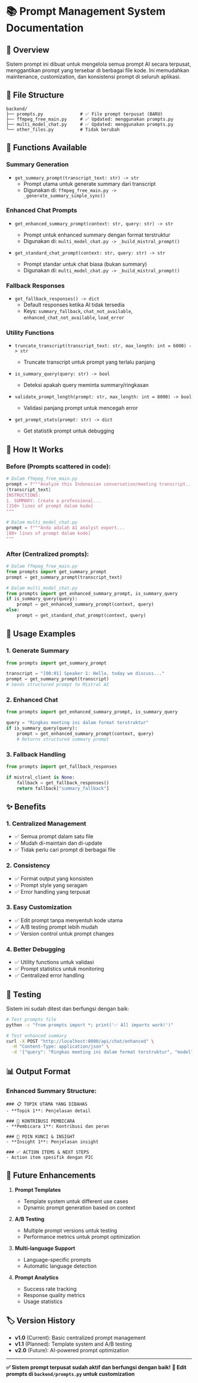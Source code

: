 # 📚 Prompt Management System Documentation

## 🎯 Overview

Sistem prompt ini dibuat untuk mengelola semua prompt AI secara terpusat, menggantikan prompt yang tersebar di berbagai file kode. Ini memudahkan maintenance, customization, dan konsistensi prompt di seluruh aplikasi.

## 📁 File Structure

```
backend/
├── prompts.py              # ✅ File prompt terpusat (BARU)
├── ffmpeg_free_main.py     # ✅ Updated: menggunakan prompts.py  
├── multi_model_chat.py     # ✅ Updated: menggunakan prompts.py
└── other_files.py          # Tidak berubah
```

## 🔧 Functions Available

### Summary Generation
- `get_summary_prompt(transcript_text: str) -> str`
  - Prompt utama untuk generate summary dari transcript
  - Digunakan di: `ffmpeg_free_main.py -> _generate_summary_simple_sync()`

### Enhanced Chat Prompts  
- `get_enhanced_summary_prompt(context: str, query: str) -> str`
  - Prompt untuk enhanced summary dengan format terstruktur
  - Digunakan di: `multi_model_chat.py -> _build_mistral_prompt()`

- `get_standard_chat_prompt(context: str, query: str) -> str`
  - Prompt standar untuk chat biasa (bukan summary)
  - Digunakan di: `multi_model_chat.py -> _build_mistral_prompt()`

### Fallback Responses
- `get_fallback_responses() -> dict`
  - Default responses ketika AI tidak tersedia
  - Keys: `summary_fallback`, `chat_not_available`, `enhanced_chat_not_available`, `load_error`

### Utility Functions
- `truncate_transcript(transcript_text: str, max_length: int = 6000) -> str`
  - Truncate transcript untuk prompt yang terlalu panjang

- `is_summary_query(query: str) -> bool`
  - Deteksi apakah query meminta summary/ringkasan

- `validate_prompt_length(prompt: str, max_length: int = 8000) -> bool`
  - Validasi panjang prompt untuk mencegah error

- `get_prompt_stats(prompt: str) -> dict`
  - Get statistik prompt untuk debugging

## 🔄 How It Works

### Before (Prompts scattered in code):
```python
# Dalam ffmpeg_free_main.py
prompt = f"""Analyze this Indonesian conversation/meeting transcript...
{transcript_text}
INSTRUCTIONS:
1. SUMMARY: Create a professional...
[150+ lines of prompt dalam kode]
"""

# Dalam multi_model_chat.py  
prompt = f"""Anda adalah AI analyst expert...
[80+ lines of prompt dalam kode]
"""
```

### After (Centralized prompts):
```python
# Dalam ffmpeg_free_main.py
from prompts import get_summary_prompt
prompt = get_summary_prompt(transcript_text)

# Dalam multi_model_chat.py
from prompts import get_enhanced_summary_prompt, is_summary_query
if is_summary_query(query):
    prompt = get_enhanced_summary_prompt(context, query)
else:
    prompt = get_standard_chat_prompt(context, query)
```

## 📝 Usage Examples

### 1. Generate Summary
```python
from prompts import get_summary_prompt

transcript = "[00:01] Speaker 1: Hello, today we discuss..."
prompt = get_summary_prompt(transcript)
# Sends structured prompt to Mistral AI
```

### 2. Enhanced Chat
```python
from prompts import get_enhanced_summary_prompt, is_summary_query

query = "Ringkas meeting ini dalam format terstruktur"
if is_summary_query(query):
    prompt = get_enhanced_summary_prompt(context, query)
    # Returns structured summary prompt
```

### 3. Fallback Handling
```python
from prompts import get_fallback_responses

if mistral_client is None:
    fallback = get_fallback_responses()
    return fallback["summary_fallback"]
```

## ✨ Benefits

### 1. **Centralized Management**
- ✅ Semua prompt dalam satu file
- ✅ Mudah di-maintain dan di-update
- ✅ Tidak perlu cari prompt di berbagai file

### 2. **Consistency**
- ✅ Format output yang konsisten
- ✅ Prompt style yang seragam
- ✅ Error handling yang terpusat

### 3. **Easy Customization**
- ✅ Edit prompt tanpa menyentuh kode utama
- ✅ A/B testing prompt lebih mudah
- ✅ Version control untuk prompt changes

### 4. **Better Debugging**
- ✅ Utility functions untuk validasi
- ✅ Prompt statistics untuk monitoring
- ✅ Centralized error handling

## 🧪 Testing

Sistem ini sudah ditest dan berfungsi dengan baik:

```bash
# Test prompts file
python -c "from prompts import *; print('✅ All imports work!')"

# Test enhanced summary
curl -X POST "http://localhost:8000/api/chat/enhanced" \
  -H "Content-Type: application/json" \
  -d '{"query": "Ringkas meeting ini dalam format terstruktur", "model": "mistral", "job_id": "job_20250729_044446_1060"}'
```

## 📊 Output Format

### Enhanced Summary Structure:
```
### 📋 TOPIK UTAMA YANG DIBAHAS
- **Topik 1**: Penjelasan detail

### 👥 KONTRIBUSI PEMBICARA  
- **Pembicara 1**: Kontribusi dan peran

### 🎯 POIN KUNCI & INSIGHT
- **Insight 1**: Penjelasan insight

### ✅ ACTION ITEMS & NEXT STEPS
- Action item spesifik dengan PIC
```

## 🔮 Future Enhancements

1. **Prompt Templates**
   - Template system untuk different use cases
   - Dynamic prompt generation based on context

2. **A/B Testing**
   - Multiple prompt versions untuk testing
   - Performance metrics untuk prompt optimization

3. **Multi-language Support**
   - Language-specific prompts
   - Automatic language detection

4. **Prompt Analytics**
   - Success rate tracking
   - Response quality metrics
   - Usage statistics

## 🏷️ Version History

- **v1.0** (Current): Basic centralized prompt management
- **v1.1** (Planned): Template system and A/B testing
- **v2.0** (Future): AI-powered prompt optimization

---

**✅ Sistem prompt terpusat sudah aktif dan berfungsi dengan baik!**
**📝 Edit prompts di `backend/prompts.py` untuk customization**
